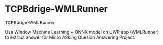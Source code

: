 # TCPBdrige-WMLRunner
TCPBdrige-WMLRunner

Use Window Machine Learning + ONNX model on UWP app (WMLRunner) to extract answer for Micro ASking Quesion Answering Project.
